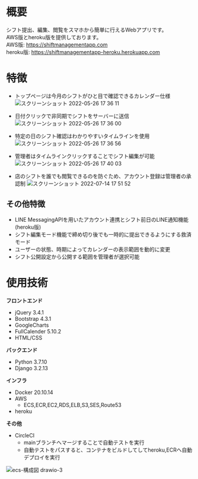 # 概要
シフト提出、編集、閲覧をスマホから簡単に行えるWebアプリです。  
AWS版とheroku版を提供しております。  
AWS版: https://shiftmanagementapp.com  
heroku版: https://shiftmanagementapp-heroku.herokuapp.com
# 特徴
- トップページは今月のシフトがひと目で確認できるカレンダー仕様
![スクリーンショット 2022-05-26 17 36 11](https://user-images.githubusercontent.com/66234583/170451739-9a803d85-5831-43d0-96c7-d349bc9f2a88.png)  
  
- 日付クリックで非同期でシフトをサーバーに送信
![スクリーンショット 2022-05-26 17 36 00](https://user-images.githubusercontent.com/66234583/170451672-6c52b051-f6e0-41f8-8193-f4af99976435.png)  
  
- 特定の日のシフト確認はわかりやすいタイムラインを使用
![スクリーンショット 2022-05-26 17 36 56](https://user-images.githubusercontent.com/66234583/170451571-5ee56d35-6238-41bb-8894-d330fe39de35.png)  

- 管理者はタイムラインクリックすることでシフト編集が可能
![スクリーンショット 2022-05-26 17 40 03](https://user-images.githubusercontent.com/66234583/170452082-461ce166-0b7f-4331-9a77-6594252cb33b.png)  

- 店のシフトを誰でも閲覧できるのを防ぐため、アカウント登録は管理者の承認制
![スクリーンショット 2022-07-14 17 51 52](https://user-images.githubusercontent.com/66234583/180380212-237f835e-e99d-45ae-8959-e4b459a8a942.png)  
## その他特徴
- LINE MessagingAPIを用いたアカウント連携とシフト前日のLINE通知機能(heroku版)
- シフト編集モード機能で締め切り後でも一時的に提出できるようにする救済モード
- ユーザーの状態、時期によってカレンダーの表示範囲を動的に変更
- シフト公開設定から公開する範囲を管理者が選択可能
# 使用技術
**フロントエンド**
- jQuery 3.4.1
- Bootstrap 4.3.1
- GoogleCharts
- FullCalender 5.10.2
- HTML/CSS
  
**バックエンド**
- Python 3.7.10
- Django 3.2.13
  
**インフラ**
- Docker 20.10.14
- AWS
    - ECS,ECR,EC2,RDS,ELB,S3,SES,Route53
- heroku

**その他**
- CircleCI
    - mainブランチへマージすることで自動テストを実行
    - 自動テストをパスすると、コンテナをビルドしてしてheroku,ECRへ自動デプロイを実行

![ecs-構成図 drawio-3](https://user-images.githubusercontent.com/66234583/184472486-99bb3297-5cb6-48c3-b30a-f76edaadac48.svg)





